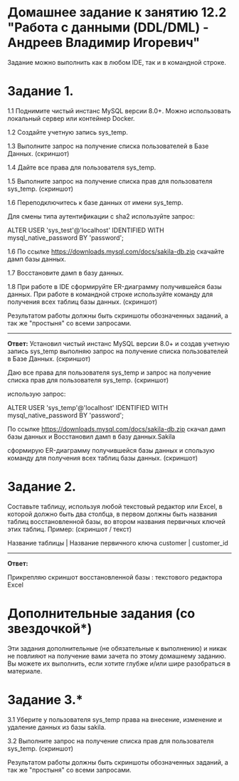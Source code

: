 # Домашнее задание к занятию 12.2 "Работа с данными (DDL/DML) - Андреев Владимир Игоревич"

Задание можно выполнить как в любом IDE, так и в командной строке.

# Задание 1.

1.1 Поднимите чистый инстанс MySQL версии 8.0+. Можно использовать локальный сервер или контейнер Docker.

1.2 Создайте учетную запись sys_temp.

1.3 Выполните запрос на получение списка пользователей в Базе Данных. (скриншот)

1.4 Дайте все права для пользователя sys_temp.

1.5 Выполните запрос на получение списка прав для пользователя sys_temp. (скриншот)

1.6 Переподключитесь к базе данных от имени sys_temp.

Для смены типа аутентификации с sha2 используйте запрос:

ALTER USER 'sys_test'@'localhost' IDENTIFIED WITH mysql_native_password BY 'password';

1.6 По ссылке https://downloads.mysql.com/docs/sakila-db.zip скачайте дамп базы данных.

1.7 Восстановите дамп в базу данных.

1.8 При работе в IDE сформируйте ER-диаграмму получившейся базы данных. При работе в командной строке используйте команду для получения всех таблиц базы данных. (скриншот)

Результатом работы должны быть скриншоты обозначенных заданий, а так же "простыня" со всеми запросами.
___
**Ответ:**
Установил чистый инстанс MySQL версии 8.0+ и создав учетную запись sys_temp выполняю запрос на получение списка пользователей в Базе Данных. (скриншот)


Даю все права для пользователя sys_temp и запрос на получение списка прав для пользователя sys_temp. (скриншот)


использую запрос:

ALTER USER 'sys_temp'@'localhost' IDENTIFIED WITH mysql_native_password BY 'password';


По ссылке https://downloads.mysql.com/docs/sakila-db.zip скачал дамп базы данных и Восстановил дамп в базу данных.Sakila



сформирую ER-диаграмму получившейся базы данных и спользую команду для получения всех таблиц базы данных. (скриншот)



# Задание 2.
Составьте таблицу, используя любой текстовый редактор или Excel, в которой должно быть два столбца, в первом должны быть названия таблиц восстановленной базы, во втором названия первичных ключей этих таблиц. Пример: (скриншот / текст)

Название таблицы | Название первичного ключа
customer         | customer_id
___
**Ответ:**

Прикрепляю скриншот восстановленной базы : текстового редактора Exсel







# Дополнительные задания (со звездочкой*)
Эти задания дополнительные (не обязательные к выполнению) и никак не повлияют на получение вами зачета по этому домашнему заданию. Вы можете их выполнить, если хотите глубже и/или шире разобраться в материале.

# Задание 3.*
3.1 Уберите у пользователя sys_temp права на внесение, изменение и удаление данных из базы sakila.

3.2 Выполните запрос на получение списка прав для пользователя sys_temp. (скриншот)

Результатом работы должны быть скриншоты обозначенных заданий, а так же "простыня" со всеми запросами.